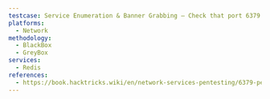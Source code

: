```yaml
---
testcase: Service Enumeration & Banner Grabbing – Check that port 6379 is open and running Redis using Nmap (nmap -p 6379 -sV <IP>) and banner grabbing (e.g., with Netcat or redis-cli)
platforms: 
  - Network
methodology: 
  - BlackBox
  - GreyBox
services:
  - Redis
references:
  - https://book.hacktricks.wiki/en/network-services-pentesting/6379-pentesting-redis.html
---
```

